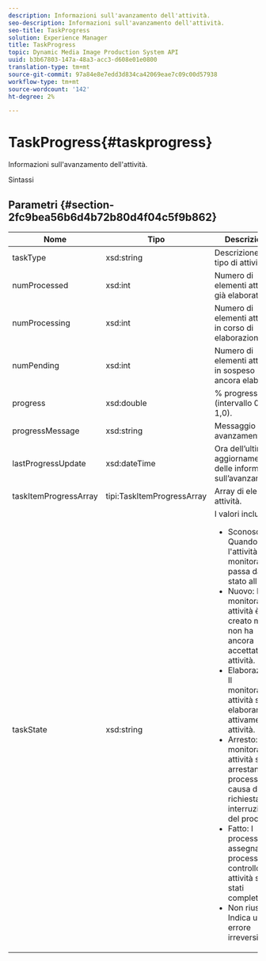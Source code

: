 ```yaml
---
description: Informazioni sull'avanzamento dell'attività.
seo-description: Informazioni sull'avanzamento dell'attività.
seo-title: TaskProgress
solution: Experience Manager
title: TaskProgress
topic: Dynamic Media Image Production System API
uuid: b3b67803-147a-48a3-acc3-d608e01e0800
translation-type: tm+mt
source-git-commit: 97a84e8e7edd3d834ca42069eae7c09c00d57938
workflow-type: tm+mt
source-wordcount: '142'
ht-degree: 2%

---
```



# TaskProgress{#taskprogress}

Informazioni sull&#39;avanzamento dell&#39;attività.

Sintassi

## Parametri {#section-2fc9bea56b6d4b72b80d4f04c5f9b862}

<table id="table_04100BB8ABD84EF68B0A7CE3AD946414"> 
 <thead> 
  <tr> 
   <th colname="col1" class="entry"> Nome </th> 
   <th colname="col2" class="entry"> Tipo </th> 
   <th colname="col3" class="entry"> Descrizione </th> 
  </tr> 
 </thead>
 <tbody> 
  <tr> 
   <td colname="col1"> <span class="codeph"> <span class="varname"> taskType</span> </span> </td> 
   <td colname="col2"> <span class="codeph"> xsd:string</span> </td> 
   <td colname="col3"> Descrizione del tipo di attività. </td> 
  </tr> 
  <tr> 
   <td colname="col1"> <span class="codeph"> <span class="varname"> numProcessed</span> </span> </td> 
   <td colname="col2"> <span class="codeph"> xsd:int</span> </td> 
   <td colname="col3"> Numero di elementi attività già elaborati. </td> 
  </tr> 
  <tr> 
   <td colname="col1"> <span class="codeph"> <span class="varname"> numProcessing</span> </span> </td> 
   <td colname="col2"> <span class="codeph"> xsd:int</span> </td> 
   <td colname="col3"> Numero di elementi attività in corso di elaborazione. </td> 
  </tr> 
  <tr> 
   <td colname="col1"> <span class="codeph"> <span class="varname"> numPending</span> </span> </td> 
   <td colname="col2"> <span class="codeph"> xsd:int</span> </td> 
   <td colname="col3"> Numero di elementi attività in sospeso (non ancora elaborati). </td> 
  </tr> 
  <tr> 
   <td colname="col1"> <span class="codeph"> <span class="varname"> progress</span> </span> </td> 
   <td colname="col2"> <span class="codeph"> xsd:double</span> </td> 
   <td colname="col3"> % progresso (intervallo 0,0 - 1,0). </td> 
  </tr> 
  <tr> 
   <td colname="col1"> <span class="codeph"> <span class="varname"> progressMessage</span> </span> </td> 
   <td colname="col2"> <span class="codeph"> xsd:string</span> </td> 
   <td colname="col3"> Messaggio di avanzamento. </td> 
  </tr> 
  <tr> 
   <td colname="col1"> <span class="codeph"> <span class="varname"> lastProgressUpdate</span> </span> </td> 
   <td colname="col2"> <span class="codeph"> xsd:dateTime</span> </td> 
   <td colname="col3"> Ora dell’ultimo aggiornamento delle informazioni sull’avanzamento. </td> 
  </tr> 
  <tr> 
   <td colname="col1"> <span class="codeph"> <span class="varname"> taskItemProgressArray</span> </span> </td> 
   <td colname="col2"> <span class="codeph"> tipi:TaskItemProgressArray</span> </td> 
   <td colname="col3"> Array di elementi attività. </td> 
  </tr> 
  <tr> 
   <td colname="col1"> <span class="codeph"> <span class="varname"> taskState</span> </span> </td> 
   <td colname="col2"> <span class="codeph"> xsd:string</span> </td> 
   <td colname="col3">I valori includono: 
    <ul id="ul_BD00DC855B1D42748204E8BCA81FD4BF">
     <li id="li_01FE691763B3465DBF3402E7CDEA50C3"><span class="codeph"> Sconosciuto</span>: Quando l'attività di monitoraggio passa da uno stato all'altro. </li>
     <li id="li_AA2D1F9ADDE84B54A85C7E7830D3A0C9"><span class="codeph"> Nuovo</span>: Il monitoraggio attività è stato creato ma non ha ancora accettato le attività. </li>
     <li id="li_76D667D21BDF4FADA6A266A7EB4DC6EE"><span class="codeph"> Elaborazione</span>: Il monitoraggio attività sta elaborando attivamente le attività. </li>
     <li id="li_3813B2178D7143DEB91804A6C5FF3902"><span class="codeph"> Arresto</span>: Il monitoraggio attività sta arrestando un processo a causa di una richiesta di interruzione del processo. </li>
     <li id="li_41C2E774FC504B58BD6736119AE9C0AE"><span class="codeph"> Fatto</span>: I processi assegnati ai processi del controllo attività sono stati completati. </li>
     <li id="li_EB2322BB11314B97998D467F4620ED2E"><span class="codeph"> Non riuscito</span>: Indica un errore irreversibile. </li>
    </ul></td> 
  </tr> 
 </tbody> 
</table>

